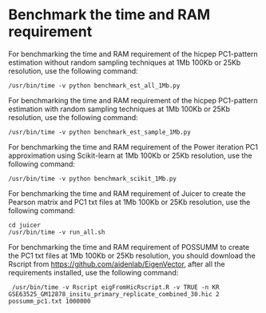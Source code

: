 # Benchmark the time and RAM requirement

For benchmarking the time and RAM requirement of the hicpep PC1-pattern estimation without random sampling techniques at 1Mb 100Kb or 25Kb resolution, use the following command:

```shell
/usr/bin/time -v python benchmark_est_all_1Mb.py 
```

For benchmarking the time and RAM requirement of the hicpep PC1-pattern estimation with random sampling techniques at 1Mb 100Kb or 25Kb resolution, use the following command:

```shell
/usr/bin/time -v python benchmark_est_sample_1Mb.py 
```

For benchmarking the time and RAM requirement of the Power iteration PC1 approximation using Scikit-learn at 1Mb 100Kb or 25Kb resolution, use the following command:

```shell
/usr/bin/time -v python benchmark_scikit_1Mb.py 
```

For benchmarking the time and RAM requirement of Juicer to create the Pearson matrix and PC1 txt files at 1Mb 100Kb or 25Kb resolution, use the following command:

```shell
cd juicer
/usr/bin/time -v run_all.sh
```

For benchmarking the time and RAM requirement of POSSUMM to create the PC1 txt files at 1Mb 100Kb or 25Kb resolution, you should download the Rscript from https://github.com/aidenlab/EigenVector, after all the requirements installed, use the following command:

```shell
 /usr/bin/time -v Rscript eigFromHicRscript.R -v TRUE -n KR GSE63525_GM12878_insitu_primary_replicate_combined_30.hic 2 possumm_pc1.txt 1000000
```